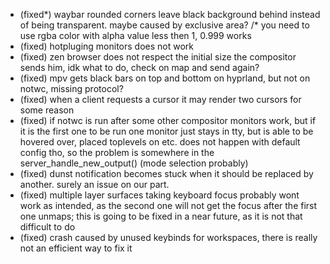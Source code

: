 - (fixed*) waybar rounded corners leave black background behind instead of being transparent. maybe caused by exclusive area?
/* you need to use rgba color with alpha value less then 1, 0.999 works
- (fixed) hotpluging monitors does not work
- (fixed) zen browser does not respect the initial size the compositor sends him, idk what to do, check on map and send again?
- (fixed) mpv gets black bars on top and bottom on hyprland, but not on notwc, missing protocol?
- (fixed) when a client requests a cursor it may render two cursors for some reason
- (fixed) if notwc is run after some other compositor monitors work, but if it is the first one to be run one monitor just stays in tty, but is able to be hovered over, placed toplevels on etc. does not happen with default config tho, so the problem is somewhere in the server_handle_new_output() (mode selection probably)
- (fixed) dunst notification becomes stuck when it should be replaced by another. surely an issue on our part.
- (fixed) multiple layer surfaces taking keyboard focus probably wont work as intended, as the second one will not get the focus after the first one unmaps; this is going to be fixed in a near future, as it is not that difficult to do
- (fixed) crash caused by unused keybinds for workspaces, there is really not an efficient way to fix it
